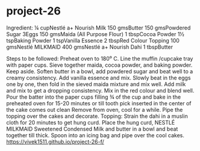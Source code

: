 # project-26

Ingredient:
¼ cupNestlé a+ Nourish Milk
150 gmsButter
150 gmsPowdered Sugar
3Eggs
150 gmsMaida (All Purpose Flour)
1 tbspCocoa Powder
1½ tspBaking Powder
1 tspVanilla Essence
2 tbspRed Colour
Topping
100 gmsNestlé MILKMAID
400 gmsNestlé a+ Nourish Dahi
1 tbspButter

Steps to be followed:
Preheat oven to 180⁰ C. Line the muffin /cupcake tray with paper cups.
Sieve together maida, cocoa powder, and baking powder. Keep aside.
Soften butter in a bowl, add powdered sugar and beat well to a creamy consistency. Add vanilla essence and mix. Slowly beat in the eggs one by one, then fold in the sieved maida mixture and mix well. Add milk and mix to get a dropping consistency. Mix in the red colour and blend well.
Pour the batter into the paper cups filling ¾ of the cup and bake in the preheated oven for 15-20 minutes or till tooth pick inserted in the center of the cake comes out clean
Remove from oven, cool for a while. Pipe the topping over the cakes and decorate.
Topping: Strain the dahi in a muslin cloth for 20 minutes to get hung curd. Place the hung curd, NESTLÉ MILKMAID Sweetened Condensed Milk and butter in a bowl and beat together till thick. Spoon into an icing bag and pipe over the cool cakes.
https://vivek1511.github.io/project-26-f/